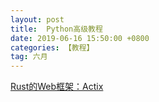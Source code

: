 ```yaml
---
layout: post
title:  Python高级教程
date: 2019-06-16 15:50:00 +0800
categories: 【教程】
tag: 六月
---
```


[Rust的Web框架：Actix](https://actix.rs/)

